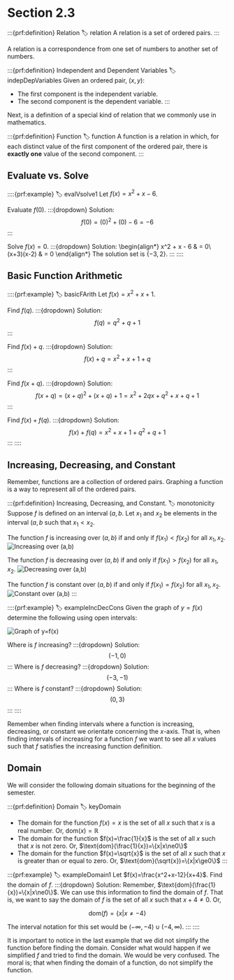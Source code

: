 # Section 2.3

:::{prf:definition} Relation
:label: relation
A relation is a set of ordered pairs.
:::

A relation is a correspondence from one set of numbers to another set of numbers.

:::{prf:definition} Independent and Dependent Variables
:label: indepDepVariables
Given an ordered pair, $(x,y)$:
* The first component is the independent variable.
* The second component is the dependent variable.
:::

Next, is a definition of a special kind of relation that we commonly use in mathematics.

:::{prf:definition} Function
:label: function
A function is a relation in which, for each distinct value of the first component of the ordered pair, there is **exactly one** value of the second component.
:::

## Evaluate vs. Solve

::::{prf:example}
:label: evalVsolve1
Let $f(x)=x^2+x-6$.

Evaluate $f(0)$.
:::{dropdown} Solution:
$$f(0)=(0)^2+(0)-6=-6$$
:::

Solve $f(x)=0$.
:::{dropdown} Solution:
\begin{align*}
    x^2 + x - 6 & = 0\\
    (x+3)(x-2) & = 0
\end{align*}
The solution set is $\{-3,2\}$.
:::
::::

## Basic Function Arithmetic
::::{prf:example}
:label: basicFArith
Let $f(x)=x^2+x+1$.

Find $f(q)$.
:::{dropdown} Solution:
$$f(q)=q^2+q+1$$
:::

Find $f(x)+q$.
:::{dropdown} Solution:
$$f(x)+q = x^2+x+1+q$$
:::

Find $f(x+q)$.
:::{dropdown} Solution:
$$f(x+q)=(x+q)^2+(x+q)+1=x^2+2qx+q^2+x+q+1$$
:::

Find $f(x)+f(q)$.
:::{dropdown} Solution:
$$f(x)+f(q)=x^2+x+1+q^2+q+1$$
:::
::::

## Increasing, Decreasing, and Constant
Remember, functions are a  collection of ordered pairs. Graphing a function is a way to represent all of the ordered pairs.

:::{prf:definition} Increasing, Decreasing, and Constant.
:label: monotonicity
Suppose $f$ is defined on an interval $(a,b$. Let $x_1$ and $x_2$ be elements in the interval $(a,b$ such that $x_1<x_2$.

The function $f$ is increasing over $(a,b)$ if and only if $f(x_1)<f(x_2)$ for all $x_1,x_2$.
![Increasing over (a,b)](images/inc.png)

The function $f$ is decreasing over $(a,b)$ if and only if $f(x_1)>f(x_2)$ for all $x_1,x_2$.
![Decreasing over (a,b)](images/dec.png)

The function $f$ is constant over $(a,b)$ if and only if $f(x_1)=f(x_2)$ for all $x_1,x_2$.
![Constant over (a,b)](images/constant.png)
:::

::::{prf:example}
:label: exampleIncDecCons
Given the graph of $y=f(x)$ determine the following using open intervals:

![Graph of y=f(x)](images/exampleIncDecCons.png)

Where is $f$ increasing?
:::{dropdown} Solution:
$$(-1,0)$$
:::
Where is $f$ decreasing?
:::{dropdown} Solution:
$$(-3,-1)$$
:::
Where is $f$ constant?
:::{dropdown} Solution:
$$(0,3)$$
:::
::::

Remember when finding intervals where a function is increasing, decreasing, or constant we orientate concerning the $x$-axis. That is, when finding intervals of increasing for a function $f$ we want to see all $x$ values such that $f$ satisfies the increasing function definition.

## Domain
We will consider the following domain situations for the beginning of the semester.

:::{prf:definition} Domain
:label: keyDomain
* The domain for the function $f(x)=x$ is the set of all $x$ such that $x$ is a real number. Or, $\text{dom}(x)=\mathbb{R}$
* The domain for the function $f(x)=\frac{1}{x}$ is the set of all $x$ such that $x$ is not zero. Or, $\text{dom}(\frac{1}{x})=\{x|x\ne0\}$
* The domain for the function $f(x)=\sqrt{x}$ is the set of all $x$ such that $x$ is greater than or equal to zero. Or, $\text{dom}(\sqrt{x})=\{x|x\ge0\}$
:::

:::{prf:example}
:label: exampleDomain1
Let $f(x)=\frac{x^2+x-12}{x+4}$. Find the domain of $f$.
:::{dropdown} Solution:
Remember, $\text{dom}(\frac{1}{x})=\{x|x\ne0\}$. We can use this information to find the domain of $f$. That is, we want to say the domain of $f$ is the set of all $x$ such that $x+4\ne0$. Or,

$$\text{dom}(f)=\{x|x\ne -4\}$$ 

The interval notation for this set would be $(-\infty,-4)\cup(-4,\infty)$.
:::
::::

It is important to notice in the last example that we did not simplify the function before finding the domain. Consider what would happen if we simplified $f$ and tried to find the domain. We would be very confused. The moral is; that when finding the domain of a function, do not simplify the function.